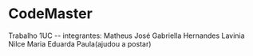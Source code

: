# CodeMaster
Trabalho 1UC 
-- integrantes:
Matheus José
Gabriella Hernandes
Lavinia
Nilce
Maria Eduarda
Paula(ajudou a postar)

